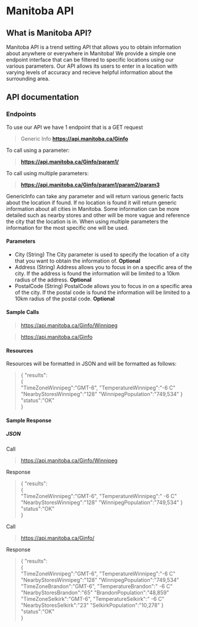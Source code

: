 # Manitoba API

## What is Manitoba API?
Manitoba API is a trend setting API that allows you to obtain information about anywhere or everywhere in Manitoba! We provide a simple one endpoint interface that can be filtered to specific locations using our various parameters. Our API allows its users to enter in a location with varying levels of accuracy and recieve helpful information about the surrounding area.

## API documentation

### Endpoints
To use our API we have 1 endpoint that is a GET request

> Generic Info  **https://api.manitoba.ca/Ginfo**

To call using a parameter:
>  **https://api.manitoba.ca/Ginfo/param1/**


To call using multiple parameters:
>  **https://api.manitoba.ca/Ginfo/param1/param2/param3**

GenericInfo can take any parameter and will return various generic facts about the location if found. If no location is found it will return generic information about all cities in Manitoba. Some information can be more detailed such as nearby stores and other will be more vague and reference the city that the location is in. When using multiple parameters the information for the most specific one will be used.

#### Parameters
- City (String) The City parameter is used to specify the location of a city that you want to obtain the information of. **Optional**
- Address (String) Address allows you to focus in on a specific area of the city. If the address is found the information will be limited to a 10km radius of the address. **Optional**
- PostalCode (String) PostalCode allows you to focus in on a specific area of the city. If the postal code is found the information will be limited to a 10km radius of the postal code. **Optional**


#### Sample Calls
> https://api.manitoba.ca/Ginfo/Winnipeg


> https://api.manitoba.ca/Ginfo

#### Resources

Resources will be formatted in JSON and will be formatted as follows:

> {
      "results":  
      {  
        "TimeZoneWinnipeg":"GMT-6",
        "TemperatureWinnipeg":"-6 C"
        "NearbyStoresWinnipeg":"128"
        "WinnipegPopulation":"749,534"
      } 
       "status":"OK"  
    }

#### Sample Response
##### JSON

Call 

> https://api.manitoba.ca/Ginfo/Winnipeg

Response

> {
      "results":  
      {  
        "TimeZoneWinnipeg":"GMT-6",
        "TemperatureWinnipeg":" -6 C"
        "NearbyStoresWinnipeg":"128"
        "WinnipegPopulation":"749,534"
      } 
       "status":"OK"  
    }
   

Call 

> https://api.manitoba.ca/Ginfo/   

Response

> {
      "results":  
      {  
        "TimeZoneWinnipeg":"GMT-6",
        "TemperatureWinnipeg":"-6 C"
        "NearbyStoresWinnipeg":"128"
        "WinnipegPopulation":"749,534"   
        "TimeZoneBrandon":"GMT-6",
        "TemperatureBrandon":" -6 C"
        "NearbyStoresBrandon":"65"
        "BrandonPopulation":"48,859"
        "TimeZoneSelkirk":"GMT-6",
        "TemperatureSelkirk":" -6 C"
        "NearbyStoresSelkirk":"23"
        "SelkirkPopulation":"10,278"
      } 
       "status":"OK"  
    }

